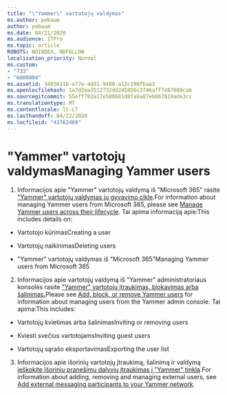 ```yaml
---
title: "\"Yammer\" vartotojų valdymas"
ms.author: pebaum
author: pebaum
ms.date: 04/21/2020
ms.audience: ITPro
ms.topic: article
ROBOTS: NOINDEX, NOFOLLOW
localization_priority: Normal
ms.custom:
- "733"
- "6000004"
ms.assetid: 34b5611b-e77e-4dd1-9480-a12c190fbaa3
ms.openlocfilehash: 1a7d3aa3512732dd245856c3746aff7487080cab
ms.sourcegitcommit: 55eff703a17e500681d8fa6a87eb067019ade3cc
ms.translationtype: MT
ms.contentlocale: lt-LT
ms.lasthandoff: 04/22/2020
ms.locfileid: "43762469"
---
```

# <a name="managing-yammer-users"></a><span data-ttu-id="b9937-102">"Yammer" vartotojų valdymas</span><span class="sxs-lookup"><span data-stu-id="b9937-102">Managing Yammer users</span></span>

1. <span data-ttu-id="b9937-103">Informacijos apie "Yammer" vartotojų valdymą iš "Microsoft 365" rasite ["Yammer" vartotojų valdymas jų gyvavimo cikle](https://docs.microsoft.com/yammer/manage-yammer-users/manage-users-across-their-lifecycle).</span><span class="sxs-lookup"><span data-stu-id="b9937-103">For information about managing Yammer users from Microsoft 365, please see [Manage Yammer users across their lifecycle](https://docs.microsoft.com/yammer/manage-yammer-users/manage-users-across-their-lifecycle).</span></span> <span data-ttu-id="b9937-104">Tai apima informaciją apie:</span><span class="sxs-lookup"><span data-stu-id="b9937-104">This includes details on:</span></span>

  - <span data-ttu-id="b9937-105">Vartotojo kūrimas</span><span class="sxs-lookup"><span data-stu-id="b9937-105">Creating a user</span></span>

  - <span data-ttu-id="b9937-106">Vartotojų naikinimas</span><span class="sxs-lookup"><span data-stu-id="b9937-106">Deleting users</span></span>

  - <span data-ttu-id="b9937-107">"Yammer" vartotojų valdymas iš "Microsoft 365"</span><span class="sxs-lookup"><span data-stu-id="b9937-107">Managing Yammer users from Microsoft 365</span></span>

2. <span data-ttu-id="b9937-108">Informacijos apie vartotojų valdymą iš "Yammer" administratoriaus konsolės rasite ["Yammer" vartotojų įtraukimas, blokavimas arba šalinimas.](https://alchemyportal.azurewebsites.net/Rule/ManageYammer%20users%20across%20their%20lifecycle%20from%20Office%20365)</span><span class="sxs-lookup"><span data-stu-id="b9937-108">Please see [Add, block, or remove Yammer users](https://alchemyportal.azurewebsites.net/Rule/ManageYammer%20users%20across%20their%20lifecycle%20from%20Office%20365) for information about managing users from the Yammer admin console.</span></span> <span data-ttu-id="b9937-109">Tai apima:</span><span class="sxs-lookup"><span data-stu-id="b9937-109">This includes:</span></span>

  - <span data-ttu-id="b9937-110">Vartotojų kvietimas arba šalinimas</span><span class="sxs-lookup"><span data-stu-id="b9937-110">Inviting or removing users</span></span>

  - <span data-ttu-id="b9937-111">Kviesti svečius vartotojams</span><span class="sxs-lookup"><span data-stu-id="b9937-111">Inviting guest users</span></span>

  - <span data-ttu-id="b9937-112">Vartotojų sąrašo eksportavimas</span><span class="sxs-lookup"><span data-stu-id="b9937-112">Exporting the user list</span></span>

3. <span data-ttu-id="b9937-113">Informacijos apie išorinių vartotojų įtraukimą, šalinimą ir valdymą [ieškokite Išorinių pranešimų dalyvių įtraukimas į "Yammer" tinklą](https://docs.microsoft.com/yammer/work-with-external-users/add-external-participants).</span><span class="sxs-lookup"><span data-stu-id="b9937-113">For information about adding, removing and managing external users, see [Add external messaging participants to your Yammer network](https://docs.microsoft.com/yammer/work-with-external-users/add-external-participants).</span></span>
